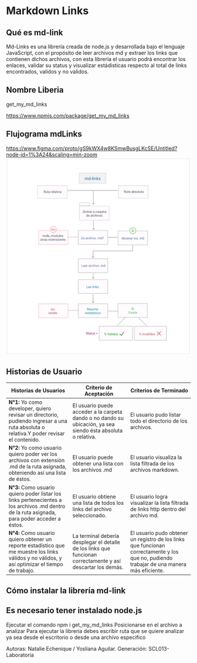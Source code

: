 # Markdown Links

## Qué es md-link

Md-Links es una librería creada de node.js y desarrollada bajo el lenguaje JavaScript, con el propósito de leer archivos md y extraer los links que contienen dichos archivos, con esta librería el usuario podrá  encontrar los enlaces, validar su status y visualizar estádisticas respecto al total de links encontrados, validos y no validos.

## Nombre Liberia

get_my_md_links

https://www.npmjs.com/package/get_my_md_links
## Flujograma mdLinks

https://www.figma.com/proto/gS9kWX4w8KSmwBusgLKcSE/Untitled?node-id=1%3A24&scaling=min-zoom
![md-links](./images/flujomdlinks.webp)

## Historias de Usuario

| Historias de Usuarios                                                                                                                            | Criterio de Aceptación                                                                                       | Criterios de Terminado                                                                                                                    |
|--------------------------------------------------------------------------------------------------------------------------------------------------|--------------------------------------------------------------------------------------------------------------|-------------------------------------------------------------------------------------------------------------------------------------------|
| **N°1:** Yo como developer, quiero revisar un directorio, pudiendo ingresar a una ruta absoluta o relativa.Y poder revisar el contenido.         | El usuario puede acceder a la carpeta dando o no dando su ubicación, ya sea siendo ésta absoluta o relativa. | El usuario pudo listar todo el directorio de los archivos.                                                                                |
| **N°2:** Yo como usuario quiero poder ver los archivos con extensión .md de la ruta asignada, obteniendo así una lista de éstos.                 | El usuario puede obtener una lista con los archivos .md                                                      | El usuario visualiza la lista filtrada de los archivos markdown.                                                                          |
| **N°3:** Como usuario quiero poder listar los links pertenecientes a los archivos .md dentro de la ruta asignada, para poder acceder a éstos.    | El usuario obtiene una lista de todos los links del archivo seleccionado.                                    | El usuario logra visualizar la lista filtrada de links http dentro del archivo md.                                                        |
| **N°4:** Como usuario quiero obtener un reporte estadístico que me muestre los links válidos y no válidos, y así optimizar el tiempo de trabajo. | La terminal debería desplegar el detalle de los links que funcionan correctamente y así descartar los demás. | El usuario pudo obtener un registro de los links que funcionan correctamente y los que no, pudiendo trabajar de una manera más eficiente. |


## Cómo instalar la librería md-link

## Es necesario tener instalado node.js
   Ejecutar el comando npm i get_my_md_links
   Posicionarse en el archivo a analizar
   Para ejecutar la libreria debes escribir ruta que se quiere analizar ya sea desde el escritorio o desde una archivo especifico


Autoras: Natalie Echenique / Yosliana Aguilar.
Generación: SCL013-Laboratoria

